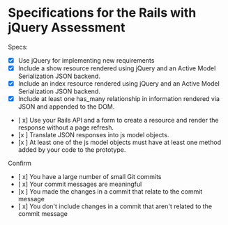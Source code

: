# Specifications for the Rails with jQuery Assessment

Specs:
- [x] Use jQuery for implementing new requirements
- [x] Include a show resource rendered using jQuery and an Active Model Serialization JSON backend.
- [x] Include an index resource rendered using jQuery and an Active Model Serialization JSON backend.
- [x] Include at least one has_many relationship in information rendered via JSON and appended to the DOM.
- [ x] Use your Rails API and a form to create a resource and render the response without a page refresh.
- [x ] Translate JSON responses into js model objects.
- [x ] At least one of the js model objects must have at least one method added by your code to the prototype.

Confirm
- [ x] You have a large number of small Git commits
- [ x] Your commit messages are meaningful
- [x ] You made the changes in a commit that relate to the commit message
- [ x] You don't include changes in a commit that aren't related to the commit message
